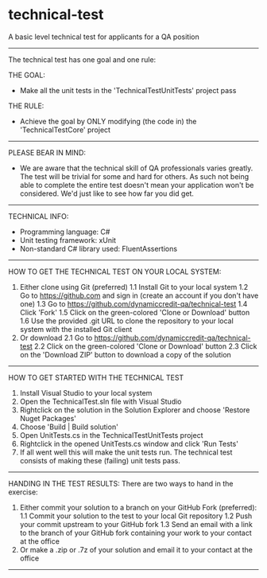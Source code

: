 # technical-test
A basic level technical test for applicants for a QA position

----------------------------------------------------------------------------------
The technical test has one goal and one rule:

THE GOAL:
- Make all the unit tests in the 'TechnicalTestUnitTests' project pass

THE RULE:
- Achieve the goal by ONLY modifying (the code in) the 'TechnicalTestCore' project
----------------------------------------------------------------------------------

PLEASE BEAR IN MIND:
- We are aware that the technical skill of QA professionals varies greatly. The 
test will be trivial for some and hard for others. As such not being able to
complete the entire test doesn't mean your application won't be considered. We'd
just like to see how far you did get.

----------------------------------------------------------------------------------

TECHNICAL INFO:
- Programming language: C#
- Unit testing framework: xUnit
- Non-standard C# library used: FluentAssertions

----------------------------------------------------------------------------------

HOW TO GET THE TECHNICAL TEST ON YOUR LOCAL SYSTEM:
1. Either clone using Git (preferred)
1.1 Install Git to your local system
1.2 Go to https://github.com and sign in (create an account if you don't have one)
1.3 Go to https://github.com/dynamiccredit-qa/technical-test
1.4 Click 'Fork'
1.5 Click on the green-colored 'Clone or Download' button
1.6 Use the provided .git URL to clone the repository to your local system with
    the installed Git client
2. Or download
2.1 Go to https://github.com/dynamiccredit-qa/technical-test
2.2 Click on the green-colored 'Clone or Download' button
2.3 Click on the 'Download ZIP' button to download a copy of the solution

----------------------------------------------------------------------------------

HOW TO GET STARTED WITH THE TECHNICAL TEST
1. Install Visual Studio to your local system
2. Open the TechnicalTest.sln file with Visual Studio
3. Rightclick on the solution in the Solution Explorer and choose 'Restore Nuget
   Packages'
4. Choose 'Build | Build solution'
5. Open UnitTests.cs in the TechnicalTestUnitTests project
6. Rightclick in the opened UnitTests.cs window and click 'Run Tests'
7. If all went well this will make the unit tests run. The technical test consists
   of making these (failing) unit tests pass.

----------------------------------------------------------------------------------

HANDING IN THE TEST RESULTS:
There are two ways to hand in the exercise:
1. Either commit your solution to a branch on your GitHub Fork (preferred):
1.1 Commit your solution to the test to your local Git repository
1.2 Push your commit upstream to your GitHub fork
1.3 Send an email with a link to the branch of your GitHub fork containing your 
    work to your contact at the office
2. Or make a .zip or .7z of your solution and email it to your contact at the 
   office

----------------------------------------------------------------------------------

